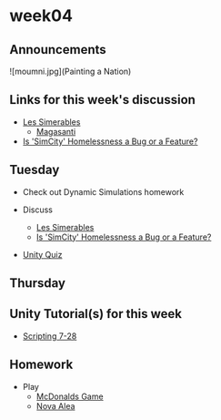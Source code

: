 # week04

## Announcements

![moumni.jpg](Painting a Nation)

## Links for this week's discussion

+ [Les Simerables](https://www.jacobinmag.com/2014/10/les-simerables/)
	+ [Magasanti](https://www.youtube.com/watch?v=NTJQTc-TqpU)
+ [Is 'SimCity' Homelessness a Bug or a Feature?](https://motherboard.vice.com/en_us/article/qkvnvm/is-simcity-homelessness-a-bug-or-a-feature)

## Tuesday

+ Check out Dynamic Simulations homework

+ Discuss
	+ [Les Simerables](https://www.jacobinmag.com/2014/10/les-simerables/)
	+ [Is 'SimCity' Homelessness a Bug or a Feature?](https://motherboard.vice.com/en_us/article/qkvnvm/is-simcity-homelessness-a-bug-or-a-feature)

+ [Unity Quiz](quiz.md)

## Thursday



## Unity Tutorial(s) for this week
+ [Scripting 7-28](https://unity3d.com/learn/tutorials/s/scripting)

## Homework

+ Play
	+ [McDonalds Game](http://www.mcvideogame.com/)
	+ [Nova Alea](http://molleindustria.org/nova-alea/)

